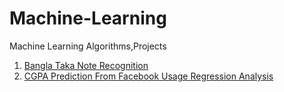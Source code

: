 # Machine-Learning
Machine Learning Algorithms,Projects

1. [ Bangla Taka Note Recognition ](https://github.com/MHRupok/Machine-Learning/blob/master/Bangla%20Taka%20Recognition.ipynb)
2. [ CGPA Prediction From Facebook Usage Regression Analysis ](https://github.com/MHRupok/Machine-Learning/blob/master/CGPA%20prediction.ipynb)



